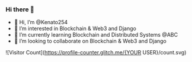 ### Hi there 👋
- 👋 Hi, I’m @Kenato254
- 👀 I’m interested in Blockchain & Web3 and Django
- 🌱 I’m currently learning Blockchain and Distributed Systems @ABC
- 👯 I’m looking to collaborate on Blockchain & Web3 and Django

![Visitor Count](https://profile-counter.glitch.me/{YOUR USER}/count.svg)
<!--
**Kenato254/Kenato254** is a ✨ _special_ ✨ repository because its `README.md` (this file) appears on your GitHub profile.

Here are some ideas to get you started:

- 🔭 I’m currently working on ...
- 🌱 I’m currently learning ...
- 👯 I’m looking to collaborate on ...
- 🤔 I’m looking for help with ...
- 💬 Ask me about ...
- 📫 How to reach me: ...
- 😄 Pronouns: ...
- ⚡ Fun fact: ...
-->
